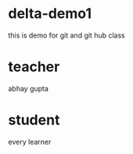 # delta-demo1
this is demo for git and git hub class
# teacher 
abhay gupta
# student 
every learner 

